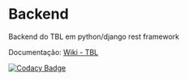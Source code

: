 # Backend

Backend do TBL em python/django rest framework

Documentação: [Wiki - TBL](https://github.com/TeamBasedLearning/Backend/wiki)

[![Codacy Badge](https://api.codacy.com/project/badge/Grade/316446e0dced4805b44e58a6fc892594)](https://www.codacy.com/app/VictorArnaud/Service?utm_source=github.com&amp;utm_medium=referral&amp;utm_content=TeamBasedLearning/Service&amp;utm_campaign=Badge_Grade)

